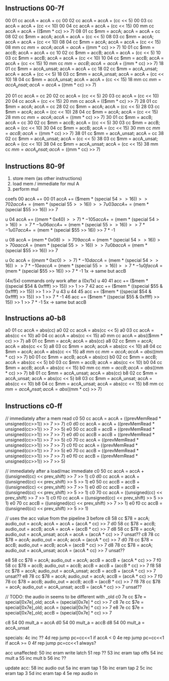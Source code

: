 ## Instructions 00-7f

00 01 cc  accA = accA + cc
00 02 cc  accA = accA + (cc << 5)
00 03 cc  accA = accA + (cc << 10)
00 04 cc  accA = accA + (cc << 15)
00 mm cc  accA = accA + (($mm * cc) >> 7)
08 01 cc  $mm = accA; accA = accA + cc
08 02 cc  $mm = accA; accA = accA + (cc << 5)
08 03 cc  $mm = accA; accA = accA + (cc << 10)
08 04 cc  $mm = accA; accA = accA + (cc << 15)
08 mm cc  $mm = accA; accA = accA + (($mm * cc) >> 7)
10 01 cc  $mm = accB; accA = accA + cc
10 02 cc  $mm = accB; accA = accA + (cc << 5)
10 03 cc  $mm = accB; accA = accA + (cc << 10)
10 04 cc  $mm = accB; accA = accA + (cc << 15)
10 mm cc  $mm = accB; accA = accA + (($mm * cc) >> 7)
18 01 cc  $mm = accA_unsat; accA = accA + cc
18 02 cc  $mm = accA_unsat; accA = accA + (cc << 5)
18 03 cc  $mm = accA_unsat; accA = accA + (cc << 10)
18 04 cc  $mm = accA_unsat; accA = accA + (cc << 15)
18 mm cc  $mm = accA_unsat; accA = accA + (($mm * cc) >> 7)

20 01 cc  accA = cc
20 02 cc  accA = (cc << 5)
20 03 cc  accA = (cc << 10)
20 04 cc  accA = (cc << 15)
20 mm cc  accA = (($mm * cc) >> 7)
28 01 cc  $mm = accA; accA = cc
28 02 cc  $mm = accA; accA = (cc << 5)
28 03 cc  $mm = accA; accA = (cc << 10)
28 04 cc  $mm = accA; accA = (cc << 15)
28 mm cc  $mm = accA; accA = (($mm * cc) >> 7)
30 01 cc  $mm = accB; accA = cc
30 02 cc  $mm = accB; accA = (cc << 5)
30 03 cc  $mm = accB; accA = (cc << 10)
30 04 cc  $mm = accB; accA = (cc << 15)
30 mm cc  $mm = accB; accA = (($mm * cc) >> 7)
38 01 cc  $mm = accA_unsat; accA = cc
38 02 cc  $mm = accA_unsat; accA = (cc << 5)
38 03 cc  $mm = accA_unsat; accA = (cc << 10)
38 04 cc  $mm = accA_unsat; accA = (cc << 15)
38 mm cc  $mm = accA_unsat; accA = (($mm * cc) >> 7)


## Instructions 80-9f

1. store mem (as other instructions)
2. load mem / immediate for mul A
3. perform mul

coefs
    00  accA += 00
    01  accA += ($mem * (special $54 >> 16)) >> 7
    02  accA += ($mem * (special $55 >> 16)) >> 7
 u  03  accA += ($mem * (special $55 >> 16)) >> 7

 u  04  accA += (($mem * 0x40) >> 7) * -1
    05  accA += ($mem * (special $54 >> 16)) >> 7 * -1
 u  06  accA += ($mem * (special $55 >> 16)) >> 7 * -1
 u  07  accA += ($mem * (special $55 >> 16)) >> 7 * -1

 u  08  accA  = ($mem * 0x08) >> 7
    09  accA  = ($mem * (special $54 >> 16)) >> 7
    0a  accA  = ($mem * (special $55 >> 16)) >> 7
 u  0b  accA  = ($mem * (special $55 >> 16)) >> 7

 u  0c  accA  = (($mem * 0xc0) >> 7) * -1
    0d  accA  = ($mem * (special $54 >> 16)) >> 7 * -1
    0e  accA  = ($mem * (special $55 >> 16)) >> 7 * -1
 u  0f  accA  = ($mem * (special $55 >> 16)) >> 7 * -1
    1x  -> same but accB
    
  (4x/5x) commands only work after a (0x/1x)
 u  40
    41  acc += ($mem * ((special $54 & 0xffff) >> 15)) >> 1 >> 7
    42  acc += ($mem * ((special $55 & 0xffff) >> 15)) >> 1 >> 7
 u  43
 u  44
    45  acc += ($mem * ((special $54 & 0xffff) >> 15)) >> 1 >> 7 * -1
    46  acc += ($mem * ((special $55 & 0xffff) >> 15)) >> 1 >> 7 * -1
    5x  -> same but accB


## Instructions a0-b8

a0 01 cc  accA = abs(cc)
a0 02 cc  accA = abs(cc << 5)
a0 03 cc  accA = abs(cc << 10)
a0 04 cc  accA = abs(cc << 15)
a0 mm cc  accA = abs(($mm * cc) >> 7)
a8 01 cc  $mm = accA; accA = abs(cc)
a8 02 cc  $mm = accA; accA = abs(cc << 5)
a8 03 cc  $mm = accA; accA = abs(cc << 10)
a8 04 cc  $mm = accA; accA = abs(cc << 15)
a8 mm cc  $mm = accA; accA = abs(($mm * cc) >> 7)
b0 01 cc  $mm = accB; accA = abs(cc)
b0 02 cc  $mm = accB; accA = abs(cc << 5)
b0 03 cc  $mm = accB; accA = abs(cc << 10)
b0 04 cc  $mm = accB; accA = abs(cc << 15)
b0 mm cc  $mm = accB; accA = abs(($mm * cc) >> 7)
b8 01 cc  $mm = accA_unsat; accA = abs(cc)
b8 02 cc  $mm = accA_unsat; accA = abs(cc << 5)
b8 03 cc  $mm = accA_unsat; accA = abs(cc << 10)
b8 04 cc  $mm = accA_unsat; accA = abs(cc << 15)
b8 mm cc  $mm = accA_unsat; accA = abs(($mm * cc) >> 7)


## Instructions c0-ff

// immediately after a mem read
c0 50 cc  accA = accA + ((prevMemRead * unsigned(cc>>1)) >> 7 >> 7)
c0 d0 cc  accA = accA + ((prevMemRead * unsigned(cc>>1)) >> 7 >> 5)
e0 50 cc  accB = accB + ((prevMemRead * unsigned(cc>>1)) >> 7 >> 7)
e0 d0 cc  accB = accB + ((prevMemRead * unsigned(cc>>1)) >> 7 >> 5)
c0 70 cc  accA = ((prevMemRead * unsigned(cc>>1)) >> 7 >> 7)
c0 f0 cc  accA = ((prevMemRead * unsigned(cc>>1)) >> 7 >> 5)
e0 70 cc  accB = ((prevMemRead * unsigned(cc>>1)) >> 7 >> 7)
e0 f0 cc  accB = ((prevMemRead * unsigned(cc>>1)) >> 7 >> 5)

// immediately after a load/mac immediate
c0 50 cc  accA = accA + ((unsigned(cc) << prev_shift) >> 7 >> 1)
c0 d0 cc  accA = accA + ((unsigned(cc) << prev_shift) >> 5 >> 1)
e0 50 cc  accB = accB + ((unsigned(cc) << prev_shift) >> 7 >> 1)
e0 d0 cc  accB = accB + ((unsigned(cc) << prev_shift) >> 5 >> 1)
c0 70 cc  accA = ((unsigned(cc) << prev_shift) >> 7 >> 1)
c0 f0 cc  accA = ((unsigned(cc) << prev_shift) >> 5 >> 1)
e0 70 cc  accB = ((unsigned(cc) << prev_shift) >> 7 >> 1)
e0 f0 cc  accB = ((unsigned(cc) << prev_shift) >> 5 >> 1)


// uses the acc value from the pipeline 3 before
c8 58 cc  $78 = accA; audio_out = accA; accA = accA + (accA * cc) >> 7
d0 58 cc  $78 = accB; audio_out = accB; accA = accA + (accB * cc) >> 7
d8 58 cc  $78 = accA; audio_out = accA_unsat; accA = accA + (accA * cc) >> 7  unsat??
c8 78 cc  $78 = accA; audio_out = accA; accA = (accA * cc) >> 7
d0 78 cc  $78 = accB; audio_out = accB; accA = (accB * cc) >> 7
d8 78 cc  $78 = accA; audio_out = accA_unsat; accA = (accA * cc) >> 7  unsat??

e8 58 cc  $78 = accA; audio_out = accA; accB = accB + (accA * cc) >> 7
f0 58 cc  $78 = accB; audio_out = accB; accB = accB + (accB * cc) >> 7
f8 58 cc  $78 = accA; audio_out = accA_unsat; accB = accB + (accA * cc) >> 7  unsat??
e8 78 cc  $78 = accA; audio_out = accA; accB = (accA * cc) >> 7
f0 78 cc  $78 = accB; audio_out = accB; accB = (accB * cc) >> 7
f8 78 cc  $78 = accA; audio_out = accA_unsat; accB = (accA * cc) >> 7  unsat??

// TODO: the audio in seems to be different with _old
c0 7e cc  $7e = special[0x7e]_old; accA = (special[0x7e] * cc) >> 7
c8 7e cc  $7e = special[0x7e]_old; accA = (special[0x7e] * cc) >> 7
e8 7e cc  $7e = special[0x7e]_old; accB = (special[0x7e] * cc) >> 7

c8 54 00  mult_a = accA
d0 54 00  mult_a = accB
d8 54 00  mult_a = accA_unsat


specials:
  4c  inc  ??
  4d  rep  jump pc=cc<<1  if accA < 0
  4e  rep  jump pc=cc<<1  if accA >= 0
  4f  rep  jump pc=cc<<1  always?
  
  acc unaffected:
  50  inc  eram write latch
  51  rep  ??
  53  inc  eram tap offs
  54  inc  mult a
  55  inc  mult b
  56  inc  ??

  update acc:
  58  inc  audio out
  5a  inc  eram tap 1
  5b  inc  eram tap 2
  5c  inc  eram tap 3
  5d  inc  eram tap 4
  5e  rep  audio in
